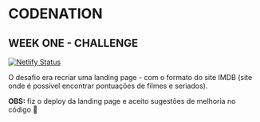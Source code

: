 # CODENATION
## WEEK ONE - CHALLENGE

[![Netlify Status](https://api.netlify.com/api/v1/badges/1e73275e-4699-4441-998d-05a68475dec2/deploy-status)](https://app.netlify.com/sites/primeiro-desafio-codenation/deploys)


O desafio era recriar uma landing page - com o formato do site IMDB (site onde é possível encontrar pontuações de filmes e seriados).

**OBS:** fiz o deploy da landing page e aceito sugestões de melhoria no código 🤝
